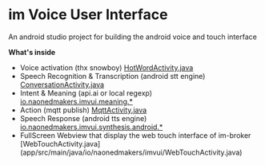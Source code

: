 # im Voice User Interface
 An android studio project for building the android voice and touch interface

**What's inside**

* Voice activation (thx snowboy) [HotWordActivity.java](app/src/main/java/io/naonedmakers/imvui/HotWordActivity.java)
* Speech Recognition & Transcription (android stt engine) [ConversationActivity.java](app/src/main/java/io/naonedmakers/imvui/ConversationActivity.java)
* Intent & Meaning (api.ai or local regexp) [io.naonedmakers.imvui.meaning.*](app/src/main/java/io/naonedmakers/imvui/meaning)  
* Action (mqtt publish) [MqttActivity.java](app/src/main/java/io/naonedmakers/imvui/MqttActivity.java) 
* Speech Response (android tts engine)  [io.naonedmakers.imvui.synthesis.android.*](app/src/main/java/io/naonedmakers/imvui/synthesis/android)  
* FullScreen Webview that display the web touch interface of im-broker [WebTouchActivity.java] (app/src/main/java/io/naonedmakers/imvui/WebTouchActivity.java) 
